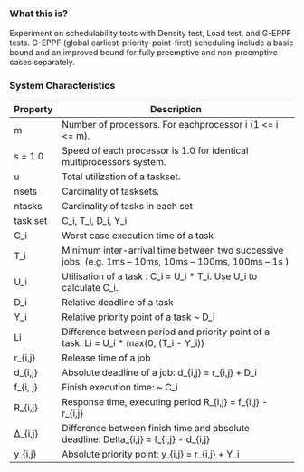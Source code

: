 ### What this is?
Experiment on schedulability tests with Density test, Load test, and G-EPPF tests. 
G-EPPF (global earliest-priority-point-first) scheduling include a basic bound and an improved bound for fully preemptive and non-preemptive cases separately. 

### System Characteristics
| Property | Description |
| ---------| ----------- |
|  m | Number of processors. For eachprocessor i (1 <= i <= m).  |
|  s = 1.0 |  Speed of each processor is 1.0 for identical multiprocessors system. |
| u | Total utilization of a taskset.|
|  nsets |  Cardinality of tasksets. |
| ntasks | Cardinality of tasks in each set|
| task set  |C_i, T_i, D_i, Y_i  |
| C_i | Worst case execution time of a task |
| T_i   | Minimum inter-arrival time between two successive jobs. (e.g. 1ms – 10ms, 10ms – 100ms, 100ms – 1s ) |
| U_i  | Utilisation of a task : C_i = U_i * T_i. Use U_i to calculate C_i.|
| D_i | Relative deadline of a task |
| Y_i | Relative priority point of a task ~ D_i|
| Li | Difference between period and priority point of a task. Li = U_i * max(0, (T_i - Y_i))|
| r_{i,j} | Release time of a job |
| d_{i,j} | Absolute deadline of a job: d_{i,j} = r_{i,j} + D_i |
| f_{i, j} | Finish execution time: ~ C_i |
| R_{i,j} | Response time, executing period R_{i,j} = f_{i,j} - r_{i,j} |
| ∆_{i,j} |  Difference between finish time and absolute deadline: Delta_{i,j} = f_{i,j} - d_{i,j}  |
| y_{i,j}   | Absolute priority point: y_{i,j} = r_{i,j} + Y_i  |




